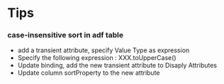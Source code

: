 # Tips

### case-insensitive sort in adf table

* add a transient attribute, specify Value Type as expression
* Specify the following expression : XXX.toUpperCase()
* Update binding, add the new transient attribute to Disaply Attributes
* Update column sortProperty to the new attribute
